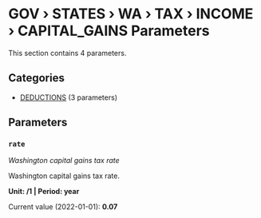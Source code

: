 # GOV › STATES › WA › TAX › INCOME › CAPITAL_GAINS Parameters

This section contains 4 parameters.

## Categories

- [DEDUCTIONS](deductions/index.md) (3 parameters)

## Parameters

### `rate`
*Washington capital gains tax rate*

Washington capital gains tax rate.

**Unit: /1 | Period: year**

Current value (2022-01-01): **0.07**

